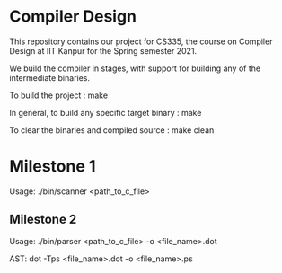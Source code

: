 # Compiler Design

This repository contains our project for CS335, the course on Compiler Design at IIT Kanpur for the Spring semester 2021.

We build the compiler in stages, with support for building any of the intermediate binaries.

To build the project :
make

In general, to build any specific target binary :
make <target>

To clear the binaries and compiled source :
make clean

# Milestone 1

Usage: ./bin/scanner <path_to_c_file>

## Milestone 2

Usage: ./bin/parser <path_to_c_file> -o <file_name>.dot

AST: dot -Tps <file_name>.dot -o <file_name>.ps
